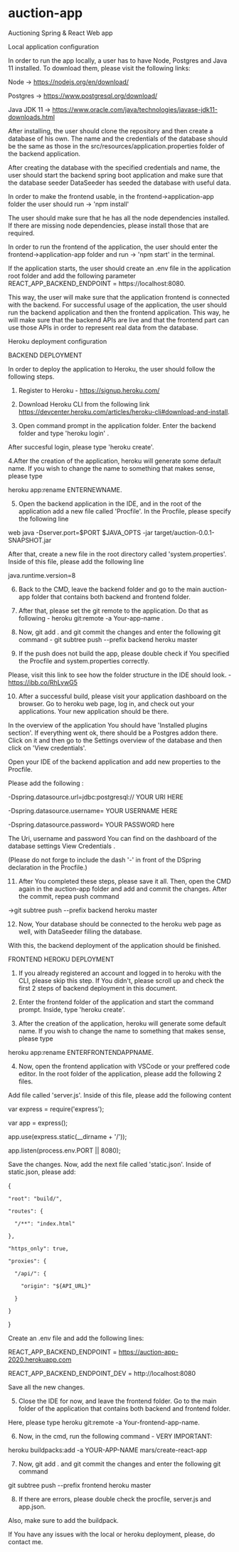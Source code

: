 # auction-app
Auctioning Spring &amp; React Web app


Local application configuration


In order to run the app locally, a user has to have Node, Postgres and Java 11 installed. To download them, please visit the following links:

Node -> https://nodejs.org/en/download/

Postgres -> https://www.postgresql.org/download/

Java JDK 11 -> https://www.oracle.com/java/technologies/javase-jdk11-downloads.html


After installing, the user should clone the repository and then create a database of his own. The name and the credentials of the database should be the same as those in the src/resources/application.properties folder of the backend application. 

After creating the database with the specified credentials and name, the user should start the backend spring boot application and make sure that the database seeder DataSeeder has seeded the database with useful data.

In order to make the frontend usable, in the frontend->application-app folder the user should run -> 'npm install' 

The user should make sure that he has all the node dependencies installed. If there are missing node dependencies, please install those that are required.

In order to run the frontend of the application, the user should enter the frontend->application-app folder and run -> 'npm start' in the terminal. 

If the application starts, the user should create an .env file in the application root folder and add the following parameter REACT_APP_BACKEND_ENDPOINT = https://localhost:8080. 

This way, the user will make sure that the application frontend is connected with the backend. For successful usage of the application, the user should run the backend application and then the frontend application. This way, he will make sure that the backend APIs are live and that the frontend part can use those APIs in order to represent real data from the database. 



Heroku deployment configuration

BACKEND DEPLOYMENT 

In order to deploy the application  to Heroku, the user should follow the following steps.

1. Register to Heroku - https://signup.heroku.com/

2. Download Heroku CLI from the following link https://devcenter.heroku.com/articles/heroku-cli#download-and-install.

3. Open command prompt in the application folder. Enter the backend folder and type 'heroku login' .

After succesful login, please type 'heroku create'.

4.After the creation of the application, heroku will generate some default name. If you wish to change the name to something that makes sense, please type 

heroku app:rename ENTERNEWNAME. 

5. Open the backend application in the IDE, and in the root of the application add a new file called 'Procfile'. In the Procfile, please specify the following line 

 web java -Dserver.port=$PORT $JAVA_OPTS -jar target/auction-0.0.1-SNAPSHOT.jar

After that, create a new file in the root directory called 'system.properties'. Inside of this file, please add the following line

java.runtime.version=8

6. Back to the CMD, leave the backend folder and go to the main auction-app folder that contains both backend and frontend folder.

7. After that, please set the git remote to the application. Do that as following - heroku git:remote -a Your-app-name .

8. Now, git add . and git commit the changes and enter the following git command  - git subtree push --prefix backend heroku master

9. If the push does not build the app, please double check if You specified the Procfile and system.properties correctly.

Please, visit this link to see how the folder structure in the IDE should look. - https://ibb.co/RhLywG5

10. After a successful build, please visit your application dashboard on the browser. Go to heroku web page, log in, and check out your applications. Your new application should be there.

In the overview of the application You should have 'Installed plugins section'. If everything went ok, there should be a Postgres addon there. Click on it and then go to the Settings overview of the database and then click on 'View credentials'.

Open your IDE of the backend application and add new properties to the Procfile.

Please add the following :

-Dspring.datasource.url=jdbc:postgresql:// YOUR URI HERE

-Dspring.datasource.username= YOUR USERNAME HERE

-Dspring.datasource.password= YOUR PASSWORD here

The Uri, username and password You can find on the dashboard of the database settings View Credentials .

(Please do not forge to include the dash '-' in front of the DSpring declaration in the Procfile.)

11. After You completed these steps, please save it all. Then, open the CMD again in the auction-app folder and add and commit the changes. After the commit, repea push command 

->git subtree push --prefix backend heroku master  

12. Now, Your database should be connected to the heroku web page as well, with DataSeeder filling the database.

With this, the backend deployment of the application should be finished.



FRONTEND HEROKU DEPLOYMENT

1. If you already registered an account and logged in to heroku with the CLI, please skip this step. If You didn't, please scroll up and check the first 2 steps of backend deployment in this document.

2. Enter the frontend folder of the application and start the command prompt. Inside, type 'heroku create'.

3. After the creation of the application, heroku will generate some default name. If you wish to change the name to something that makes sense, please type 

heroku app:rename ENTERFRONTENDAPPNAME. 

4. Now, open the frontend application with VSCode or your preffered code editor. In the root folder of the application, please add the following 2 files.

Add file called 'server.js'. Inside of this file, please add the following content

var express = require('express');

var app = express();

app.use(express.static(__dirname + '/'));

app.listen(process.env.PORT || 8080);


Save the changes. Now, add the next file called 'static.json'.
Inside of static.json, please add: 

{

    "root": "build/",
    
    "routes": {
    
      "/**": "index.html"
      
    },
    
    "https_only": true,
    
    "proxies": {
    
      "/api/": {
      
        "origin": "${API_URL}"
        
      }
      
    }
    
  }
  

Create an .env file and add the following lines: 

REACT_APP_BACKEND_ENDPOINT = https://auction-app-2020.herokuapp.com

REACT_APP_BACKEND_ENDPOINT_DEV = http://localhost:8080

Save all the new changes.


5. Close the IDE for now, and leave the frontend folder. Go to the main folder of the application that contains both backend and frontend folder. 

Here, please type heroku git:remote -a Your-frontend-app-name.

6. Now, in the cmd, run the following command - VERY IMPORTANT:  

heroku buildpacks:add -a YOUR-APP-NAME mars/create-react-app

7. Now, git add . and git commit the changes and enter the following git command 

git subtree push --prefix frontend heroku master

8. If there are errors, please double check the procfile, server.js and app.json.

 Also, make sure to add the buildpack.
 
 
 If You have any issues with the local or heroku deployment, please, do contact me.






